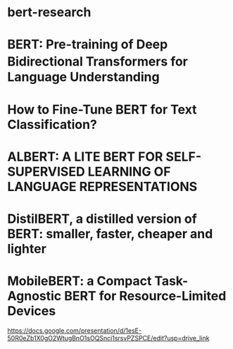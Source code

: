 # bert-research

# BERT: Pre-training of Deep Bidirectional Transformers for　Language Understanding
# How to Fine-Tune BERT for Text Classification?
# ALBERT: A LITE BERT FOR SELF-SUPERVISED LEARNING OF LANGUAGE REPRESENTATIONS
# DistilBERT, a distilled version of BERT: smaller, faster, cheaper and lighter
# MobileBERT: a Compact Task-Agnostic BERT for Resource-Limited Devices

https://docs.google.com/presentation/d/1esE-50R0eZb1X0gO2WtugBnO1sOQSncj1srsvPZSPCE/edit?usp=drive_link

